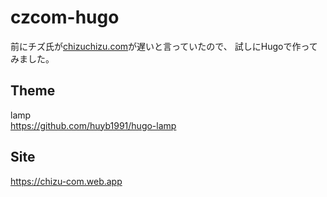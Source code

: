 # czcom-hugo
前にチズ氏が<a href="https://chizuchizu.com">chizuchizu.com</a>が遅いと言っていたので、
試しにHugoで作ってみました。

## Theme
lamp  
<a href="https://github.com/huyb1991/hugo-lamp">https://github.com/huyb1991/hugo-lamp</a>

## Site
  
<a href="https://chizu-com.web.app">https://chizu-com.web.app</a>
